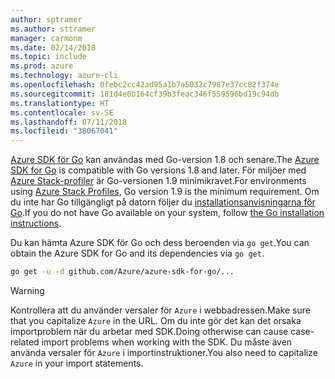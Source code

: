 ```yaml
---
author: sptramer
ms.author: sttramer
manager: carmonm
ms.date: 02/14/2018
ms.topic: include
ms.prod: azure
ms.technology: azure-cli
ms.openlocfilehash: 0febc2cc42ad95a1b7a5032c7987e37cc82f374e
ms.sourcegitcommit: 181d4e0b164cf39b3feac346f559596bd19c94db
ms.translationtype: HT
ms.contentlocale: sv-SE
ms.lasthandoff: 07/11/2018
ms.locfileid: "38067041"
---
```

<span data-ttu-id="1126a-101">[Azure SDK för Go](https://github.com/Azure/azure-sdk-for-go) kan användas med Go-version 1.8 och senare.</span><span class="sxs-lookup"><span data-stu-id="1126a-101">The [Azure SDK for Go](https://github.com/Azure/azure-sdk-for-go) is compatible with Go versions 1.8 and later.</span></span> <span data-ttu-id="1126a-102">För miljöer med [Azure Stack-profiler](https://docs.microsoft.com/azure/azure-stack/azure-stack-version-profiles) är Go-versionen 1.9 minimikravet.</span><span class="sxs-lookup"><span data-stu-id="1126a-102">For environments using [Azure Stack Profiles](https://docs.microsoft.com/azure/azure-stack/azure-stack-version-profiles), Go version 1.9 is the minimum requirement.</span></span>
<span data-ttu-id="1126a-103">Om du inte har Go tillgängligt på datorn följer du [installationsanvisningarna för Go](https://golang.org/doc/install).</span><span class="sxs-lookup"><span data-stu-id="1126a-103">If you do not have Go available on your system, follow [the Go installation instructions](https://golang.org/doc/install).</span></span>

<span data-ttu-id="1126a-104">Du kan hämta Azure SDK för Go och dess beroenden via `go get`.</span><span class="sxs-lookup"><span data-stu-id="1126a-104">You can obtain the Azure SDK for Go and its dependencies via `go get`.</span></span>

```bash
go get -u -d github.com/Azure/azure-sdk-for-go/...
```

> [!WARNING]
> <span data-ttu-id="1126a-105">Kontrollera att du använder versaler för `Azure` i webbadressen.</span><span class="sxs-lookup"><span data-stu-id="1126a-105">Make sure that you capitalize `Azure` in the URL.</span></span> <span data-ttu-id="1126a-106">Om du inte gör det kan det orsaka importproblem när du arbetar med SDK.</span><span class="sxs-lookup"><span data-stu-id="1126a-106">Doing otherwise can cause case-related import problems when working with the SDK.</span></span> <span data-ttu-id="1126a-107">Du måste även använda versaler för `Azure` i importinstruktioner.</span><span class="sxs-lookup"><span data-stu-id="1126a-107">You also need to capitalize `Azure` in your import statements.</span></span>

